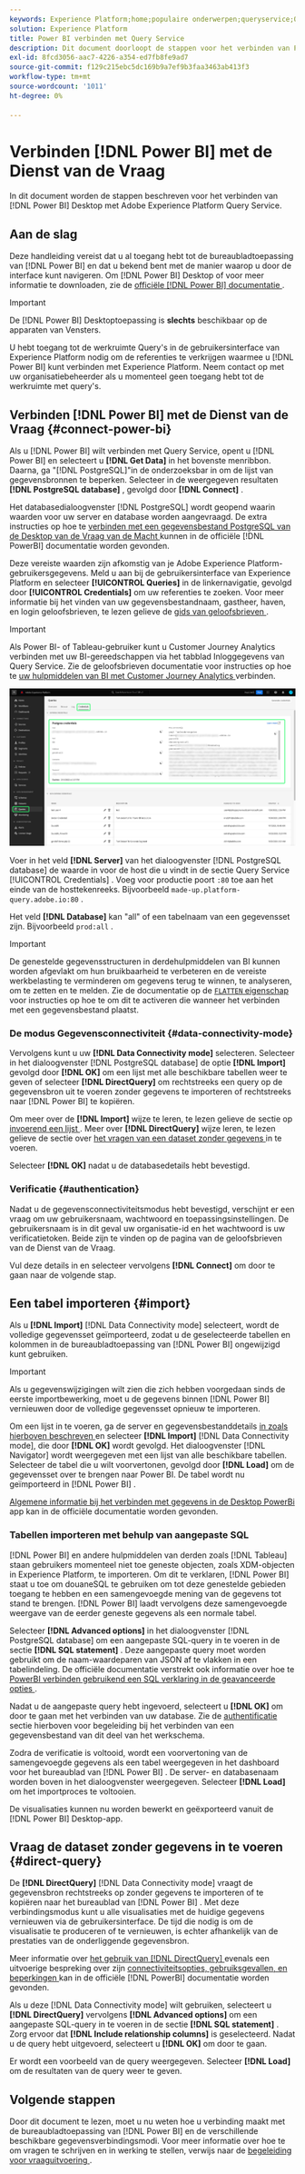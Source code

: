 ```yaml
---
keywords: Experience Platform;home;populaire onderwerpen;queryservice;Query-service;Power BI;power bi;connect to query service;
solution: Experience Platform
title: Power BI verbinden met Query Service
description: Dit document doorloopt de stappen voor het verbinden van Power BI met de Dienst van de Vraag van Adobe Experience Platform.
exl-id: 8fcd3056-aac7-4226-a354-ed7fb8fe9ad7
source-git-commit: f129c215ebc5dc169b9a7ef9b3faa3463ab413f3
workflow-type: tm+mt
source-wordcount: '1011'
ht-degree: 0%

---
```


# Verbinden [!DNL Power BI] met de Dienst van de Vraag

In dit document worden de stappen beschreven voor het verbinden van [!DNL Power BI] Desktop met Adobe Experience Platform Query Service.

## Aan de slag

Deze handleiding vereist dat u al toegang hebt tot de bureaubladtoepassing van [!DNL Power BI] en dat u bekend bent met de manier waarop u door de interface kunt navigeren. Om [!DNL Power BI] Desktop of voor meer informatie te downloaden, zie de [ officiële  [!DNL Power BI]  documentatie ](https://docs.microsoft.com/en-us/power-bi/).

>[!IMPORTANT]
>
> De [!DNL Power BI] Desktoptoepassing is **slechts** beschikbaar op de apparaten van Vensters.

U hebt toegang tot de werkruimte Query&#39;s in de gebruikersinterface van Experience Platform nodig om de referenties te verkrijgen waarmee u [!DNL Power BI] kunt verbinden met Experience Platform. Neem contact op met uw organisatiebeheerder als u momenteel geen toegang hebt tot de werkruimte met query&#39;s.

## Verbinden [!DNL Power BI] met de Dienst van de Vraag {#connect-power-bi}

Als u [!DNL Power BI] wilt verbinden met Query Service, opent u [!DNL Power BI] en selecteert u **[!DNL Get Data]** in het bovenste menribbon. Daarna, ga &quot;[!DNL PostgreSQL]&quot;in de onderzoeksbar in om de lijst van gegevensbronnen te beperken. Selecteer in de weergegeven resultaten **[!DNL PostgreSQL database]** , gevolgd door **[!DNL Connect]** .

Het databasedialoogvenster [!DNL PostgreSQL] wordt geopend waarin waarden voor uw server en database worden aangevraagd. De extra instructies op hoe te [ verbinden met een gegevensbestand PostgreSQL van de Desktop van de Vraag van de Macht ](https://learn.microsoft.com/en-us/power-query/connectors/postgresql#connect-to-a-postgresql-database-from-power-query-desktop) kunnen in de officiële [!DNL PowerBI] documentatie worden gevonden.

Deze vereiste waarden zijn afkomstig van je Adobe Experience Platform-gebruikersgegevens. Meld u aan bij de gebruikersinterface van Experience Platform en selecteer **[!UICONTROL Queries]** in de linkernavigatie, gevolgd door **[!UICONTROL Credentials]** om uw referenties te zoeken. Voor meer informatie bij het vinden van uw gegevensbestandnaam, gastheer, haven, en login geloofsbrieven, te lezen gelieve de [ gids van geloofsbrieven ](../ui/credentials.md).

>[!IMPORTANT]
>
>Als Power BI- of Tableau-gebruiker kunt u Customer Journey Analytics verbinden met uw BI-gereedschappen via het tabblad Inloggegevens van Query Service. Zie de geloofsbrieven documentatie voor instructies op hoe te [ uw hulpmiddelen van BI met Customer Journey Analytics ](../ui/credentials.md#connect-to-customer-journey-analytics) verbinden.

![ de werkruimte van Vragen van Experience Platform met het lusje van Referenties en het Verlopen van benadrukte geloofsbrieven.](../images/clients/power-bi/query-service-credentials-page.png)

Voer in het veld **[!DNL Server]** van het dialoogvenster [!DNL PostgreSQL database] de waarde in voor de host die u vindt in de sectie Query Service [!UICONTROL Credentials] . Voeg voor productie poort `:80` toe aan het einde van de hosttekenreeks. Bijvoorbeeld `made-up.platform-query.adobe.io:80` .

Het veld **[!DNL Database]** kan &quot;all&quot; of een tabelnaam van een gegevensset zijn. Bijvoorbeeld `prod:all` .

>[!IMPORTANT]
>
>De genestelde gegevensstructuren in derdehulpmiddelen van BI kunnen worden afgevlakt om hun bruikbaarheid te verbeteren en de vereiste werkbelasting te verminderen om gegevens terug te winnen, te analyseren, om te zetten en te melden. Zie de documentatie op de [`FLATTEN` eigenschap ](../key-concepts/flatten-nested-data.md) voor instructies op hoe te om dit te activeren die wanneer het verbinden met een gegevensbestand plaatst.

### De modus Gegevensconnectiviteit {#data-connectivity-mode}

Vervolgens kunt u uw **[!DNL Data Connectivity mode]** selecteren. Selecteer in het dialoogvenster [!DNL PostgreSQL database] de optie **[!DNL Import]** gevolgd door **[!DNL OK]** om een lijst met alle beschikbare tabellen weer te geven of selecteer **[!DNL DirectQuery]** om rechtstreeks een query op de gegevensbron uit te voeren zonder gegevens te importeren of rechtstreeks naar [!DNL Power BI] te kopiëren.

Om meer over de **[!DNL Import]** wijze te leren, te lezen gelieve de sectie op [ invoerend een lijst ](#import). Meer over **[!DNL DirectQuery]** wijze leren, te lezen gelieve de sectie over [ het vragen van een dataset zonder gegevens ](#direct-query) in te voeren.

Selecteer **[!DNL OK]** nadat u de databasedetails hebt bevestigd.

### Verificatie {#authentication}

Nadat u de gegevensconnectiviteitsmodus hebt bevestigd, verschijnt er een vraag om uw gebruikersnaam, wachtwoord en toepassingsinstellingen. De gebruikersnaam is in dit geval uw organisatie-id en het wachtwoord is uw verificatietoken. Beide zijn te vinden op de pagina van de geloofsbrieven van de Dienst van de Vraag.

Vul deze details in en selecteer vervolgens **[!DNL Connect]** om door te gaan naar de volgende stap.

## Een tabel importeren {#import}

Als u **[!DNL Import]** [!DNL Data Connectivity mode] selecteert, wordt de volledige gegevensset geïmporteerd, zodat u de geselecteerde tabellen en kolommen in de bureaubladtoepassing van [!DNL Power BI] ongewijzigd kunt gebruiken.

>[!IMPORTANT]
>
>Als u gegevenswijzigingen wilt zien die zich hebben voorgedaan sinds de eerste importbewerking, moet u de gegevens binnen [!DNL Power BI] vernieuwen door de volledige gegevensset opnieuw te importeren.

Om een lijst in te voeren, ga de server en gegevensbestanddetails [ in zoals hierboven beschreven ](#connect-power-bi) en selecteer **[!DNL Import]** [!DNL Data Connectivity mode], die door **[!DNL OK]** wordt gevolgd. Het dialoogvenster [!DNL Navigator] wordt weergegeven met een lijst van alle beschikbare tabellen. Selecteer de tabel die u wilt voorvertonen, gevolgd door **[!DNL Load]** om de gegevensset over te brengen naar Power BI. De tabel wordt nu geïmporteerd in [!DNL Power BI] .

[ Algemene informatie bij het verbinden met gegevens in de Desktop PowerBi ](https://learn.microsoft.com/en-us/power-bi/connect-data/desktop-quickstart-connect-to-data#connect-to-data) app kan in de officiële documentatie worden gevonden.

### Tabellen importeren met behulp van aangepaste SQL

[!DNL Power BI] en andere hulpmiddelen van derden zoals [!DNL Tableau] staan gebruikers momenteel niet toe geneste objecten, zoals XDM-objecten in Experience Platform, te importeren. Om dit te verklaren, [!DNL Power BI] staat u toe om douaneSQL te gebruiken om tot deze genestelde gebieden toegang te hebben en een samengevoegde mening van de gegevens tot stand te brengen. [!DNL Power BI] laadt vervolgens deze samengevoegde weergave van de eerder geneste gegevens als een normale tabel.

Selecteer **[!DNL Advanced options]** in het dialoogvenster [!DNL PostgreSQL database] om een aangepaste SQL-query in te voeren in de sectie **[!DNL SQL statement]** . Deze aangepaste query moet worden gebruikt om de naam-waardeparen van JSON af te vlakken in een tabelindeling. De officiële documentatie verstrekt ook informatie over hoe te [ PowerBI verbinden gebruikend een SQL verklaring in de geavanceerde opties ](https://learn.microsoft.com/en-us/power-query/connectors/postgresql#connect-using-advanced-options).

Nadat u de aangepaste query hebt ingevoerd, selecteert u **[!DNL OK]** om door te gaan met het verbinden van uw database. Zie de [ authentificatie ](#authentication) sectie hierboven voor begeleiding bij het verbinden van een gegevensbestand van dit deel van het werkschema.

Zodra de verificatie is voltooid, wordt een voorvertoning van de samengevoegde gegevens als een tabel weergegeven in het dashboard voor het bureaublad van [!DNL Power BI] . De server- en databasenaam worden boven in het dialoogvenster weergegeven. Selecteer **[!DNL Load]** om het importproces te voltooien.

De visualisaties kunnen nu worden bewerkt en geëxporteerd vanuit de [!DNL Power BI] Desktop-app.

## Vraag de dataset zonder gegevens in te voeren {#direct-query}

De **[!DNL DirectQuery]** [!DNL Data Connectivity mode] vraagt de gegevensbron rechtstreeks op zonder gegevens te importeren of te kopiëren naar het bureaublad van [!DNL Power BI] . Met deze verbindingsmodus kunt u alle visualisaties met de huidige gegevens vernieuwen via de gebruikersinterface. De tijd die nodig is om de visualisatie te produceren of te vernieuwen, is echter afhankelijk van de prestaties van de onderliggende gegevensbron.

Meer informatie over [ het gebruik van  [!DNL DirectQuery] ](https://learn.microsoft.com/en-us/power-bi/connect-data/desktop-use-directquery) evenals een uitvoerige bespreking over zijn [ connectiviteitsopties, gebruiksgevallen, en beperkingen ](https://learn.microsoft.com/en-us/power-bi/connect-data/desktop-directquery-about) kan in de officiële [!DNL PowerBI] documentatie worden gevonden.

Als u deze [!DNL Data Connectivity mode] wilt gebruiken, selecteert u **[!DNL DirectQuery]** vervolgens **[!DNL Advanced options]** om een aangepaste SQL-query in te voeren in de sectie **[!DNL SQL statement]** . Zorg ervoor dat **[!DNL Include relationship columns]** is geselecteerd. Nadat u de query hebt uitgevoerd, selecteert u **[!DNL OK]** om door te gaan.

Er wordt een voorbeeld van de query weergegeven. Selecteer **[!DNL Load]** om de resultaten van de query weer te geven.

## Volgende stappen

Door dit document te lezen, moet u nu weten hoe u verbinding maakt met de bureaubladtoepassing van [!DNL Power BI] en de verschillende beschikbare gegevensverbindingsmodi. Voor meer informatie over hoe te om vragen te schrijven en in werking te stellen, verwijs naar de [ begeleiding voor vraaguitvoering ](../best-practices/writing-queries.md).
